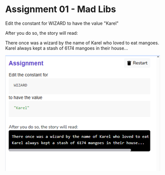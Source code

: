 # Assignment 01 - Mad Libs

Edit the constant for WIZARD
to have the value "Karel"

After you do so, the story will read:

There once was a wizard by the name of Karel who loved to eat mangoes.
Karel always kept a stash of 6174 mangoes in their house...


![Mad Libs](challenge_01_Mad_Libs.png)
